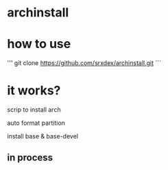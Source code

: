 # archinstall

# how to use
''' git clone https://github.com/srxdex/archinstall.git ´´´


# it works?

scrip to install arch

auto format partition 

install base & base-devel 


## in process

